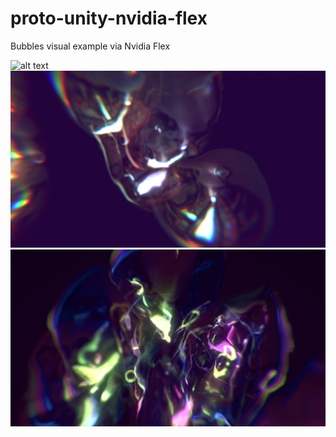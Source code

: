 # proto-unity-nvidia-flex
Bubbles visual example via Nvidia Flex

![alt text](https://github.com/su8erlemon/proto-unity-nvidia-flex/blob/master/_ss/2020-10-23-13-04-23.gif)
![alt text](https://github.com/su8erlemon/proto-unity-nvidia-flex/blob/master/_ss/2020-10-23-13-05-10.png)
![alt text](https://github.com/su8erlemon/proto-unity-nvidia-flex/blob/master/_ss/Screenshot2020-09-15181002.png)
